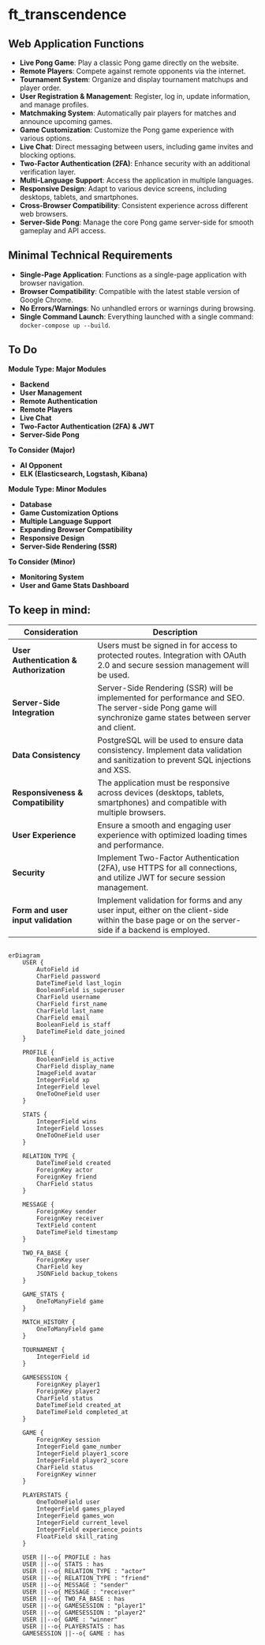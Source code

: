 # ft_transcendence

## Web Application Functions

- **Live Pong Game**: Play a classic Pong game directly on the website.
- **Remote Players**: Compete against remote opponents via the internet.
- **Tournament System**: Organize and display tournament matchups and player order.
- **User Registration & Management**: Register, log in, update information, and manage profiles.
- **Matchmaking System**: Automatically pair players for matches and announce upcoming games.
- **Game Customization**: Customize the Pong game experience with various options.
- **Live Chat**: Direct messaging between users, including game invites and blocking options.
- **Two-Factor Authentication (2FA)**: Enhance security with an additional verification layer.
- **Multi-Language Support**: Access the application in multiple languages.
- **Responsive Design**: Adapt to various device screens, including desktops, tablets, and smartphones.
- **Cross-Browser Compatibility**: Consistent experience across different web browsers.
- **Server-Side Pong**: Manage the core Pong game server-side for smooth gameplay and API access.

## Minimal Technical Requirements

- **Single-Page Application**: Functions as a single-page application with browser navigation.
- **Browser Compatibility**: Compatible with the latest stable version of Google Chrome.
- **No Errors/Warnings**: No unhandled errors or warnings during browsing.
- **Single Command Launch**: Everything launched with a single command:  `docker-compose up --build`.

## To Do


**Module Type: Major Modules**

- **Backend**
- **User Management**
- **Remote Authentication**
- **Remote Players**
- **Live Chat**
- **Two-Factor Authentication (2FA) & JWT**
- **Server-Side Pong**

**To Consider (Major)**

- **AI Opponent**
- **ELK (Elasticsearch, Logstash, Kibana)**

**Module Type: Minor Modules**

- **Database**
- **Game Customization Options**
- **Multiple Language Support**
- **Expanding Browser Compatibility**
- **Responsive Design**
- **Server-Side Rendering (SSR)**

**To Consider (Minor)**

- **Monitoring System**
- **User and Game Stats Dashboard**


## To keep in mind:

| **Consideration**                         | **Description**                                                                                                 |
|-------------------------------------------|-----------------------------------------------------------------------------------------------------------------|
| **User Authentication & Authorization**   | Users must be signed in for access to protected routes. Integration with OAuth 2.0 and secure session management will be used. |
| **Server-Side Integration**               | Server-Side Rendering (SSR) will be implemented for performance and SEO. The server-side Pong game will synchronize game states between server and client. |
| **Data Consistency**                      | PostgreSQL will be used to ensure data consistency. Implement data validation and sanitization to prevent SQL injections and XSS. |
| **Responsiveness & Compatibility**        | The application must be responsive across devices (desktops, tablets, smartphones) and compatible with multiple browsers. |
| **User Experience**                       | Ensure a smooth and engaging user experience with optimized loading times and performance. |
| **Security**                             | Implement Two-Factor Authentication (2FA), use HTTPS for all connections, and utilize JWT for secure session management. |
| **Form and user input validation**        | Implement validation for forms and any user input, either on the client-side within the base page or on the server-side if a backend is employed. |



```mermaid

erDiagram
    USER {
        AutoField id
        CharField password
        DateTimeField last_login
        BooleanField is_superuser
        CharField username
        CharField first_name
        CharField last_name
        CharField email
        BooleanField is_staff
        DateTimeField date_joined
    }
    
    PROFILE {
        BooleanField is_active
        CharField display_name
        ImageField avatar
        IntegerField xp
        IntegerField level
        OneToOneField user
    }

    STATS {
        IntegerField wins
        IntegerField losses
        OneToOneField user
    }

    RELATION_TYPE {
        DateTimeField created
        ForeignKey actor
        ForeignKey friend
        CharField status
    }

    MESSAGE {
        ForeignKey sender
        ForeignKey receiver
        TextField content
        DateTimeField timestamp
    }

    TWO_FA_BASE {
        ForeignKey user
        CharField key
        JSONField backup_tokens
    }

    GAME_STATS {
        OneToManyField game
    }

    MATCH_HISTORY {
        OneToManyField game
    }

    TOURNAMENT {
        IntegerField id
    }

    GAMESESSION {
        ForeignKey player1
        ForeignKey player2
        CharField status
        DateTimeField created_at
        DateTimeField completed_at
    }

    GAME {
        ForeignKey session
        IntegerField game_number
        IntegerField player1_score
        IntegerField player2_score
        CharField status
        ForeignKey winner
    }

    PLAYERSTATS {
        OneToOneField user
        IntegerField games_played
        IntegerField games_won
        IntegerField current_level
        IntegerField experience_points
        FloatField skill_rating
    }

    USER ||--o{ PROFILE : has
    USER ||--o{ STATS : has
    USER ||--o{ RELATION_TYPE : "actor"
    USER ||--o{ RELATION_TYPE : "friend"
    USER ||--o{ MESSAGE : "sender"
    USER ||--o{ MESSAGE : "receiver"
    USER ||--o{ TWO_FA_BASE : has
    USER ||--o{ GAMESESSION : "player1"
    USER ||--o{ GAMESESSION : "player2"
    USER ||--o{ GAME : "winner"
    USER ||--o{ PLAYERSTATS : has
    GAMESESSION ||--o{ GAME : has



```